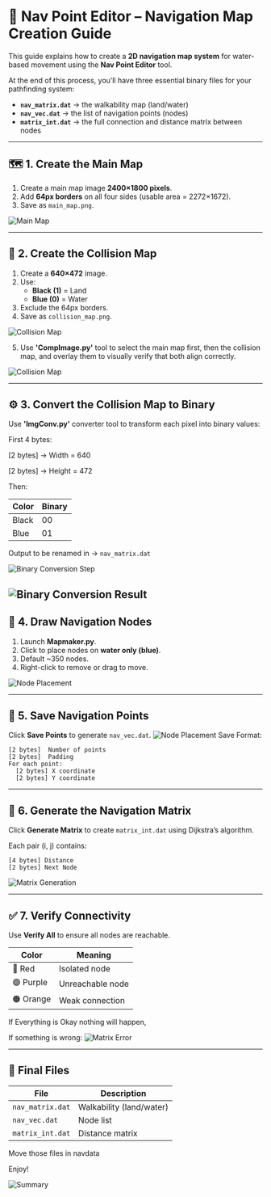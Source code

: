 # 🌊 Nav Point Editor – Navigation Map Creation Guide

This guide explains how to create a **2D navigation map system** for water-based movement using the **Nav Point Editor** tool.

At the end of this process, you’ll have three essential binary files for your pathfinding system:

- **`nav_matrix.dat`** → the walkability map (land/water)
- **`nav_vec.dat`** → the list of navigation points (nodes)
- **`matrix_int.dat`** → the full connection and distance matrix between nodes

---

## 🗺️ 1. Create the Main Map

1. Create a main map image **2400×1800 pixels**.
2. Add **64px borders** on all four sides (usable area = 2272×1672).
3. Save as `main_map.png`.

![Main Map](images/main_map_example.png)

---

## 🌊 2. Create the Collision Map

1. Create a **640×472** image.
2. Use:
   - **Black (1)** = Land
   - **Blue  (0)** = Water
3. Exclude the 64px borders.
4. Save as `collision_map.png`.

![Collision Map](images/collision_map_example.png)

5. Use **'CompImage.py'** tool to select the main map first, then the collision map, and overlay them to visually verify that both align correctly.

![Collision Map](images/CompImage.png)

---

## ⚙️ 3. Convert the Collision Map to Binary

Use **'ImgConv.py'** converter tool to transform each pixel into binary values:

First 4 bytes:

[2 bytes] → Width = 640

[2 bytes] → Height = 472

Then:

| Color | Binary |
|--------|--------|
| Black | 00 |
| Blue  | 01 |

Output to be renamed in → `nav_matrix.dat` 

![Binary Conversion Step ](images/binary_conversion_example1.png)


![Binary Conversion Result ](images/binary_conversion_example2.png)
---

## 🧭 4. Draw Navigation Nodes

1. Launch **Mapmaker.py**.
2. Click to place nodes on **water only (blue)**.
3. Default ~350 nodes.
4. Right-click to remove or drag to move.

![Node Placement](images/nodes_example.png)

---

## 💾 5. Save Navigation Points

Click **Save Points** to generate `nav_vec.dat`.
![Node Placement Save](images/nodes_example_save.png)
Format:

```
[2 bytes]  Number of points
[2 bytes]  Padding
For each point:
  [2 bytes] X coordinate
  [2 bytes] Y coordinate
```

---

## 🔗 6. Generate the Navigation Matrix

Click **Generate Matrix** to create `matrix_int.dat` using Dijkstra’s algorithm.

Each pair (i, j) contains:

```
[4 bytes] Distance
[2 bytes] Next Node
```

![Matrix Generation](images/nodes_example_gen.png)

---

## ✅ 7. Verify Connectivity

Use **Verify All** to ensure all nodes are reachable.

| Color | Meaning |
|--------|----------|
| 🔴 Red | Isolated node |
| 🟣 Purple | Unreachable node |
| 🟠 Orange | Weak connection |

If Everything is Okay nothing will happen,

If something is wrong:
![Matrix Error](images/wrong.png)

---

## 🧩 Final Files

| File | Description |
|------|--------------|
| `nav_matrix.dat` | Walkability (land/water) |
| `nav_vec.dat` | Node list |
| `matrix_int.dat` | Distance matrix |

Move those files in navdata

Enjoy!

![Summary](images/readme_overview.png)
